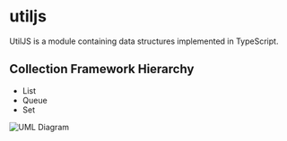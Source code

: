 # utiljs
UtilJS is a module containing  data structures implemented in TypeScript. 

## Collection Framework Hierarchy

- List
- Queue
- Set

![UML Diagram](https://github.com/aM3z/utiljs/blob/master/uml.png "UML Diagram")
